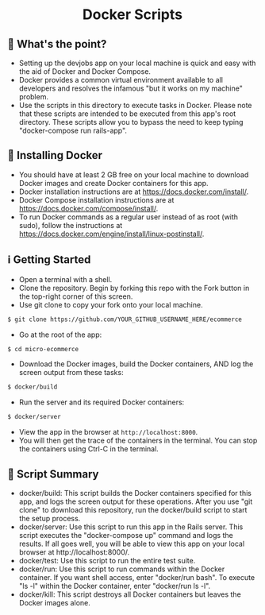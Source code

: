 <h1 align="center"> Docker Scripts </h1>

## :thinking: What's the point?
* Setting up the devjobs app on your local machine is quick and easy with the aid of Docker and Docker Compose.
* Docker provides a common virtual environment available to all developers and resolves the infamous "but it works on my machine" problem.
* Use the scripts in this directory to execute tasks in Docker.  Please note that these scripts are intended to be executed from this app's root directory.  These scripts allow you to bypass the need to keep typing "docker-compose run rails-app".

## :whale2: Installing Docker
* You should have at least 2 GB free on your local machine to download Docker images and create Docker containers for this app.
* Docker installation instructions are at https://docs.docker.com/install/.
* Docker Compose installation instructions are at https://docs.docker.com/compose/install/.
* To run Docker commands as a regular user instead of as root (with sudo), follow the instructions at https://docs.docker.com/engine/install/linux-postinstall/.

## :information_source: Getting Started
* Open a terminal with a shell.
* Clone the repository. Begin by forking this repo with the Fork button in the top-right corner of this screen.
* Use git clone to copy your fork onto your local machine.
```sh
$ git clone https://github.com/YOUR_GITHUB_USERNAME_HERE/ecommerce
```
* Go at the root of the app:
```sh
$ cd micro-ecommerce
```
* Download the Docker images, build the Docker containers, AND log the screen output from these tasks:
```sh
$ docker/build
```
* Run the server and its required Docker containers:

```sh
$ docker/server
```
* View the app in the browser at `http://localhost:8000`.
* You will then get the trace of the containers in the terminal. You can stop the containers using Ctrl-C in the terminal.

## :page_with_curl:	Script Summary
* docker/build: This script builds the Docker containers specified for this app, and logs the screen output for these operations.  After you use "git clone" to download this repository, run the docker/build script to start the setup process.
* docker/server: Use this script to run this app in the Rails server.  This script executes the "docker-compose up" command and logs the results.  If all goes well, you will be able to view this app on your local browser at http://localhost:8000/.
* docker/test: Use this script to run the entire test suite.
* docker/run: Use this script to run commands within the Docker container.  If you want shell access, enter "docker/run bash".  To execute "ls -l" within the Docker container, enter "docker/run ls -l".
* docker/kill: This script destroys all Docker containers but leaves the Docker images alone. 
